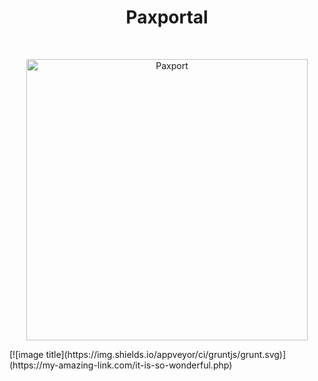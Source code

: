 <h1 align="center"> Paxportal </h1> <br>
<p align="center">
  <a href="https://gitpoint.co/">
    <img alt="Paxport" title="Paxport" src="http://resources.mynewsdesk.com/image/upload/t_open_graph_image/slgrkmbsgubxld6iwcoija.jpg" width="450">
  </a>
</p>
[![image title](https://img.shields.io/appveyor/ci/gruntjs/grunt.svg)](https://my-amazing-link.com/it-is-so-wonderful.php)
